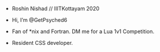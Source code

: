 - Roshin Nishad // IIITKottayam 2020

- Hi, I’m @GetPsyched6
- Fan of *nix and Fortran. DM me for a Lua 1v1 Competition.
- Resident CSS developer.

<!---
GetPsyched6/GetPsyched6 is a ✨ special ✨ repository because its `README.md` (this file) appears on your GitHub profile.
You can click the Preview link to take a look at your changes.
--->
